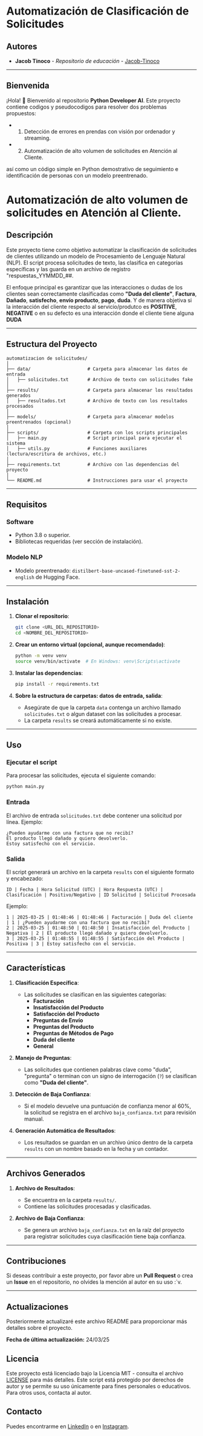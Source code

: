 # **Automatización de Clasificación de Solicitudes**

## Autores

- **Jacob Tinoco** - *Repositorio de educación* - [Jacob-Tinoco](https://github.com/Jacob-Tinoco)
---
## Bienvenida
¡Hola! 👋 Bienvenido al repositorio **Python Developer AI**. Este proyecto contiene codigos y pseudocodigos para resolver dos problemas propuestos:
- 1. Detección de errores en prendas con visión por ordenador y streaming.
- 2. Automatización de alto volumen de solicitudes en Atención al Cliente.

así como un código simple en Python demostrativo de seguimiento e identificación de personas con un modelo preentrenado.

# Automatización de alto volumen de solicitudes en Atención al Cliente.

## **Descripción**
Este proyecto tiene como objetivo automatizar la clasificación de solicitudes de clientes utilizando un modelo de Procesamiento de Lenguaje Natural (NLP). El script procesa solicitudes de texto, las clasifica en categorías específicas y las guarda en un archivo de registro "respuestas_YYMMDD_##.

El enfoque principal es garantizar que las interacciones o dudas de los clientes sean correctamente clasificadas como **"Duda del cliente"**, **Factura**, **Dañado**, **satisfecho**, **envío producto**, **pago**, **duda**. Y de manera objetiva si la interacción del cliente respecto al servicio/produtco es **POSITIVE**, **NEGATIVE** o en su defecto es una interacción donde el cliente tiene alguna **DUDA**

---

## **Estructura del Proyecto**

```
automatizacion de solicitudes/
│
├── data/                     # Carpeta para almacenar los datos de entrada
│   ├── solicitudes.txt       # Archivo de texto con solicitudes fake
│
├── results/                  # Carpeta para almacenar los resultados generados
│   ├── resultados.txt        # Archivo de texto con los resultados procesados
│
├── models/                   # Carpeta para almacenar modelos preentrenados (opcional)
│
├── scripts/                  # Carpeta con los scripts principales
│   ├── main.py               # Script principal para ejecutar el sistema
│   ├── utils.py              # Funciones auxiliares (lectura/escritura de archivos, etc.)
│
├── requirements.txt          # Archivo con las dependencias del proyecto
│
└── README.md                 # Instrucciones para usar el proyecto
```

---

## **Requisitos**

### **Software**
- Python 3.8 o superior.
- Bibliotecas requeridas (ver sección de instalación).

### **Modelo NLP**
- Modelo preentrenado: `distilbert-base-uncased-finetuned-sst-2-english` de Hugging Face.

---

## **Instalación**

1. **Clonar el repositorio**:
   ```bash
   git clone <URL_DEL_REPOSITORIO>
   cd <NOMBRE_DEL_REPOSITORIO>
   ```

2. **Crear un entorno virtual (opcional, aunque recomendado)**:
   ```bash
   python -m venv venv
   source venv/bin/activate  # En Windows: venv\Scripts\activate
   ```

3. **Instalar las dependencias**:
   ```bash
   pip install -r requirements.txt
   ```

4. **Sobre la estructura de carpetas: datos de entrada, salida**:
   - Asegúrate de que la carpeta `data` contenga un archivo llamado `solicitudes.txt` o algun dataset con las solicitudes a procesar.
   - La carpeta `results` se creará automáticamente si no existe.

---

## **Uso**

### **Ejecutar el script**
Para procesar las solicitudes, ejecuta el siguiente comando:
```bash
python main.py
```

### **Entrada**
El archivo de entrada `solicitudes.txt` debe contener una solicitud por línea. Ejemplo:
```
¿Pueden ayudarme con una factura que no recibí?
El producto llegó dañado y quiero devolverlo.
Estoy satisfecho con el servicio.
```

### **Salida**
El script generará un archivo en la carpeta `results` con el siguiente formato y encabezado:
```
ID | Fecha | Hora Solicitud (UTC) | Hora Respuesta (UTC) | Clasificación | Positivo/Negativo | ID Solicitud | Solicitud Procesada
```

Ejemplo:
```
1 | 2025-03-25 | 01:48:46 | 01:48:46 | Facturación | Duda del cliente | 1 | ¿Pueden ayudarme con una factura que no recibí?
2 | 2025-03-25 | 01:48:50 | 01:48:50 | Insatisfacción del Producto | Negativa | 2 | El producto llegó dañado y quiero devolverlo.
3 | 2025-03-25 | 01:48:55 | 01:48:55 | Satisfacción del Producto | Positiva | 3 | Estoy satisfecho con el servicio.
```

---

## **Características**

1. **Clasificación Específica**:
   - Las solicitudes se clasifican en las siguientes categorías:
     - **Facturación**
     - **Insatisfacción del Producto**
     - **Satisfacción del Producto**
     - **Preguntas de Envío**
     - **Preguntas del Producto**
     - **Preguntas de Métodos de Pago**
     - **Duda del cliente**
     - **General**

2. **Manejo de Preguntas**:
   - Las solicitudes que contienen palabras clave como "duda", "pregunta" o terminan con un signo de interrogación (`?`) se clasifican como **"Duda del cliente"**.

3. **Detección de Baja Confianza**:
   - Si el modelo devuelve una puntuación de confianza menor al 60%, la solicitud se registra en el archivo `baja_confianza.txt` para revisión manual.

4. **Generación Automática de Resultados**:
   - Los resultados se guardan en un archivo único dentro de la carpeta `results` con un nombre basado en la fecha y un contador.

---

## **Archivos Generados**

1. **Archivo de Resultados**:
   - Se encuentra en la carpeta `results/`.
   - Contiene las solicitudes procesadas y clasificadas.

2. **Archivo de Baja Confianza**:
   - Se genera un archivo `baja_confianza.txt` en la raíz del proyecto para registrar solicitudes cuya clasificación tiene baja confianza.

---

## **Contribuciones**

Si deseas contribuir a este proyecto, por favor abre un **Pull Request** o crea un **Issue** en el repositorio, no olvides la mención al autor en su uso :´v.

---
## Actualizaciones
Posteriormente actualizaré este archivo README para proporcionar más detalles sobre el proyecto.

**Fecha de última actualización:** 24/03/25

## Licencia
Este proyecto está licenciado bajo la Licencia MIT - consulta el archivo [LICENSE](LICENSE) para más detalles.
Este script está protegido por derechos de autor y se permite su uso únicamente para fines personales o educativos. Para otros usos, contacta al autor.


## Contacto
Puedes encontrarme en [LinkedIn](https://www.linkedin.com/in/jacob-t-329675258/) o en [Instagram](https://www.instagram.com/jknc.0/).




